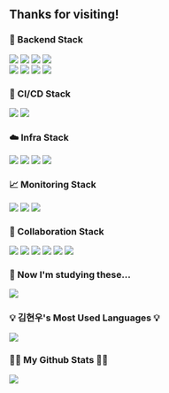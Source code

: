 ## Thanks for visiting!


<h3>🚀 Backend Stack</h3>
<p>
  <img src="https://img.shields.io/badge/Spring Boot-6DB33F?style=for-the-badge&logo=springboot&logoColor=white"/>
  <img src="https://img.shields.io/badge/Spring%20Security-6DB33F?style=for-the-badge&logo=springsecurity&logoColor=white"/>
  <img src="https://img.shields.io/badge/JUnit5-25A162?style=for-the-badge&logo=JUnit5&logoColor=white"/> 
  <img src="https://img.shields.io/badge/JWT-black?style=for-the-badge&logo=JSON%20web%20tokens"/> 
  <br/>
  <img src="https://img.shields.io/badge/MySQL-4479A1?style=for-the-badge&logo=MySQL&logoColor=white"/>
  <img src="https://img.shields.io/badge/MongoDB-47A248?style=for-the-badge&logo=mongodb&logoColor=white"/>
  <img src="https://img.shields.io/badge/Elasticsearch-005571?style=for-the-badge&logo=elasticsearch&logoColor=white"/> 
  <img src="https://img.shields.io/badge/Redis-FF4438?style=for-the-badge&logo=Redis&logoColor=white"/>
</p>



<h3>🔧 CI/CD Stack</h3>
<p>
  <img src="https://img.shields.io/badge/github%20actions-2671E5?style=for-the-badge&logo=githubactions&logoColor=white"/>
  <img src="https://img.shields.io/badge/ArgoCD-EF7B4D?style=for-the-badge&logo=Argo&logoColor=white"/>
</p>



<h3>☁️ Infra Stack</h3>
<p>
  <img src="https://img.shields.io/badge/Docker-3776AB?style=for-the-badge&logo=Docker&logoColor=white"/>
  <img src="https://img.shields.io/badge/Kubernetes-326CE5?style=for-the-badge&logo=Kubernetes&logoColor=white"/>
  <img src="https://img.shields.io/badge/AWS-FF9900?style=for-the-badge&logo=amazon-aws&logoColor=white"/>
  <img src="https://img.shields.io/badge/terraform-%235835CC.svg?style=for-the-badge&logo=terraform&logoColor=white"/>
</p>



<h3>📈 Monitoring Stack</h3>
<p>
  <img src="https://img.shields.io/badge/Prometheus-E6522C?style=for-the-badge&logo=Prometheus&logoColor=white"/>
  <img src="https://img.shields.io/badge/grafana-F46800?style=for-the-badge&logo=grafana&logoColor=white"/>
  <img src="https://img.shields.io/badge/sentry-362D59?style=for-the-badge&logo=sentry&logoColor=white"/>
</p>



<h3>🤝 Collaboration Stack</h3>
<p>
  <img src="https://img.shields.io/badge/git-F05033?style=for-the-badge&logo=git&logoColor=white"/>
  <img src="https://img.shields.io/badge/github-121011?style=for-the-badge&logo=github&logoColor=white"/>
  <img src="https://img.shields.io/badge/Notion-000000?style=for-the-badge&logo=notion&logoColor=white"/>
  <img src="https://img.shields.io/badge/jira-0A0FFF?style=for-the-badge&logo=jira&logoColor=white"/>
  <img src="https://img.shields.io/badge/Slack-4A154B?style=for-the-badge&logo=slack&logoColor=white"/>
  <img src="https://img.shields.io/badge/Discord-COLOR?style=for-the-badge&logo=Discord&color=5865F2&logoColor=white"/>
</p>

<h3>🤝 Now I'm studying these...</h3>
<img src="https://img.shields.io/badge/k6-7D64FF?style=for-the-badge&logo=k6&logoColor=white"/>




<h3>💡 김현우's Most Used Languages 💡</h3>
<p>
  <img src="https://github-readme-stats.vercel.app/api/top-langs/?username=han16935&layout=compact&show_icons=true&show_owner=true&hide_title=true&theme=nord" />
</p>

<h3>👩‍💻 My Github Stats 👩‍💻</h3>
<p>
  <img src="https://github-readme-stats.vercel.app/api?username=han16935&show_icons=true&theme=nord" />
</p>
